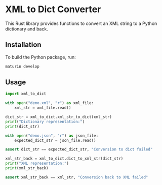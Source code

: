 # XML to Dict Converter

This Rust library provides functions to convert an XML string to a Python dictionary and back.

## Installation

To build the Python package, run:
```sh
maturin develop
```

## Usage

```python
import xml_to_dict

with open("demo.xml", "r") as xml_file:
    xml_str = xml_file.read()

dict_str = xml_to_dict.xml_str_to_dict(xml_str)
print("Dictionary representation:")
print(dict_str)

with open("demo.json", "r") as json_file:
    expected_dict_str = json_file.read()

assert dict_str == expected_dict_str, "Conversion to dict failed"

xml_str_back = xml_to_dict.dict_to_xml_str(dict_str)
print("XML representation:")
print(xml_str_back)

assert xml_str_back == xml_str, "Conversion back to XML failed"
```
